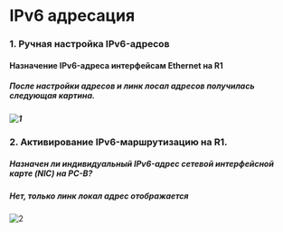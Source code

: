# IPv6 адресация
### 1. Ручная настройка IPv6-адресов
####  Назначение IPv6-адреса интерфейсам Ethernet на R1
##### После настройки адресов и линк лосал адресов получилась следующая картина.
##### ![1](https://user-images.githubusercontent.com/99610266/166165172-26abb231-5cf9-47fe-972a-2c7d69eef1c6.png)
### 2. Активирование IPv6-маршрутизацию на R1.
##### Назначен ли индивидуальный IPv6-адрес сетевой интерфейсной карте (NIC) на PC-B?
##### Нет, только линк локал адрес отображается
![2](https://user-images.githubusercontent.com/99610266/166165544-2608eca0-1a84-4811-99e2-9475e353b53e.png)
